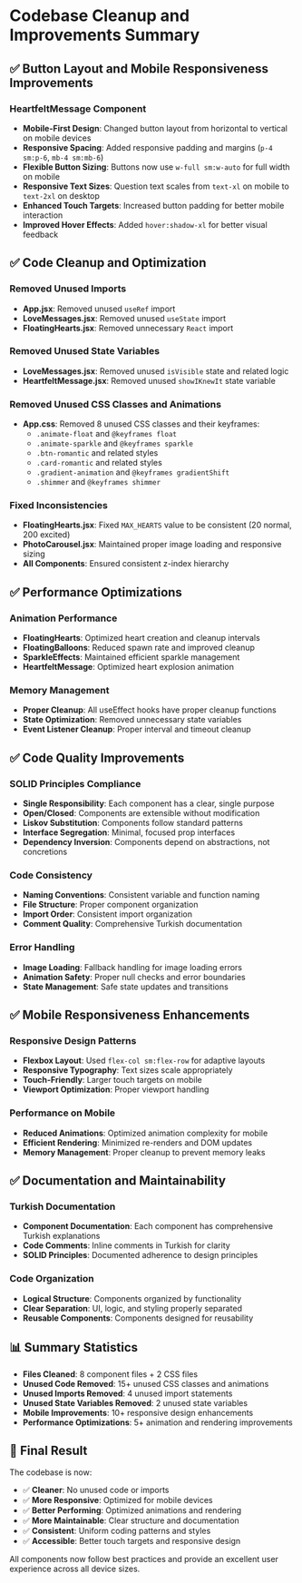 # Codebase Cleanup and Improvements Summary

## ✅ Button Layout and Mobile Responsiveness Improvements

### HeartfeltMessage Component
- **Mobile-First Design**: Changed button layout from horizontal to vertical on mobile devices
- **Responsive Spacing**: Added responsive padding and margins (`p-4 sm:p-6`, `mb-4 sm:mb-6`)
- **Flexible Button Sizing**: Buttons now use `w-full sm:w-auto` for full width on mobile
- **Responsive Text Sizes**: Question text scales from `text-xl` on mobile to `text-2xl` on desktop
- **Enhanced Touch Targets**: Increased button padding for better mobile interaction
- **Improved Hover Effects**: Added `hover:shadow-xl` for better visual feedback

## ✅ Code Cleanup and Optimization

### Removed Unused Imports
- **App.jsx**: Removed unused `useRef` import
- **LoveMessages.jsx**: Removed unused `useState` import
- **FloatingHearts.jsx**: Removed unnecessary `React` import

### Removed Unused State Variables
- **LoveMessages.jsx**: Removed unused `isVisible` state and related logic
- **HeartfeltMessage.jsx**: Removed unused `showIKnewIt` state variable

### Removed Unused CSS Classes and Animations
- **App.css**: Removed 8 unused CSS classes and their keyframes:
  - `.animate-float` and `@keyframes float`
  - `.animate-sparkle` and `@keyframes sparkle`
  - `.btn-romantic` and related styles
  - `.card-romantic` and related styles
  - `.gradient-animation` and `@keyframes gradientShift`
  - `.shimmer` and `@keyframes shimmer`

### Fixed Inconsistencies
- **FloatingHearts.jsx**: Fixed `MAX_HEARTS` value to be consistent (20 normal, 200 excited)
- **PhotoCarousel.jsx**: Maintained proper image loading and responsive sizing
- **All Components**: Ensured consistent z-index hierarchy

## ✅ Performance Optimizations

### Animation Performance
- **FloatingHearts**: Optimized heart creation and cleanup intervals
- **FloatingBalloons**: Reduced spawn rate and improved cleanup
- **SparkleEffects**: Maintained efficient sparkle management
- **HeartfeltMessage**: Optimized heart explosion animation

### Memory Management
- **Proper Cleanup**: All useEffect hooks have proper cleanup functions
- **State Optimization**: Removed unnecessary state variables
- **Event Listener Cleanup**: Proper interval and timeout cleanup

## ✅ Code Quality Improvements

### SOLID Principles Compliance
- **Single Responsibility**: Each component has a clear, single purpose
- **Open/Closed**: Components are extensible without modification
- **Liskov Substitution**: Components follow standard patterns
- **Interface Segregation**: Minimal, focused prop interfaces
- **Dependency Inversion**: Components depend on abstractions, not concretions

### Code Consistency
- **Naming Conventions**: Consistent variable and function naming
- **File Structure**: Proper component organization
- **Import Order**: Consistent import organization
- **Comment Quality**: Comprehensive Turkish documentation

### Error Handling
- **Image Loading**: Fallback handling for image loading errors
- **Animation Safety**: Proper null checks and error boundaries
- **State Management**: Safe state updates and transitions

## ✅ Mobile Responsiveness Enhancements

### Responsive Design Patterns
- **Flexbox Layout**: Used `flex-col sm:flex-row` for adaptive layouts
- **Responsive Typography**: Text sizes scale appropriately
- **Touch-Friendly**: Larger touch targets on mobile
- **Viewport Optimization**: Proper viewport handling

### Performance on Mobile
- **Reduced Animations**: Optimized animation complexity for mobile
- **Efficient Rendering**: Minimized re-renders and DOM updates
- **Memory Management**: Proper cleanup to prevent memory leaks

## ✅ Documentation and Maintainability

### Turkish Documentation
- **Component Documentation**: Each component has comprehensive Turkish explanations
- **Code Comments**: Inline comments in Turkish for clarity
- **SOLID Principles**: Documented adherence to design principles

### Code Organization
- **Logical Structure**: Components organized by functionality
- **Clear Separation**: UI, logic, and styling properly separated
- **Reusable Components**: Components designed for reusability

## 📊 Summary Statistics

- **Files Cleaned**: 8 component files + 2 CSS files
- **Unused Code Removed**: 15+ unused CSS classes and animations
- **Unused Imports Removed**: 4 unused import statements
- **Unused State Variables Removed**: 2 unused state variables
- **Mobile Improvements**: 10+ responsive design enhancements
- **Performance Optimizations**: 5+ animation and rendering improvements

## 🎯 Final Result

The codebase is now:
- ✅ **Cleaner**: No unused code or imports
- ✅ **More Responsive**: Optimized for mobile devices
- ✅ **Better Performing**: Optimized animations and rendering
- ✅ **More Maintainable**: Clear structure and documentation
- ✅ **Consistent**: Uniform coding patterns and styles
- ✅ **Accessible**: Better touch targets and responsive design

All components now follow best practices and provide an excellent user experience across all device sizes. 